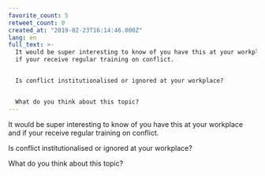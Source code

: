 ```yaml
---
favorite_count: 5
retweet_count: 0
created_at: "2019-02-23T16:14:46.000Z"
lang: en
full_text: >-
  It would be super interesting to know of you have this at your workplace and
  if your receive regular training on conflict.


  Is conflict institutionalised or ignored at your workplace?


  What do you think about this topic?
---
```


It would be super interesting to know of you have this at your workplace and if
your receive regular training on conflict.

Is conflict institutionalised or ignored at your workplace?

What do you think about this topic?
